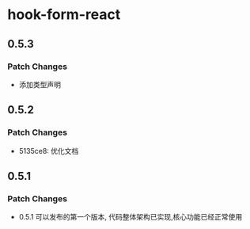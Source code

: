 # hook-form-react

## 0.5.3

### Patch Changes

- 添加类型声明

## 0.5.2

### Patch Changes

- 5135ce8: 优化文档

## 0.5.1

### Patch Changes

- 0.5.1 可以发布的第一个版本, 代码整体架构已实现,核心功能已经正常使用
